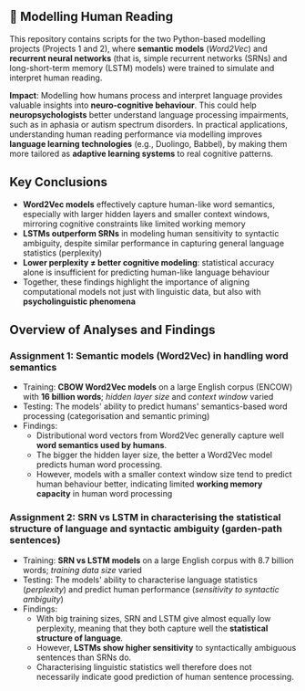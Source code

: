 ## 📖 Modelling Human Reading
This repository contains scripts for the two Python-based modelling projects (Projects 1 and 2), where **semantic models** (_Word2Vec_) and **recurrent neural networks** (that is, simple recurrent networks (SRNs) and long-short-term memory (LSTM) models) were trained to simulate and interpret human reading. 

**Impact**: Modelling how humans process and interpret language provides valuable insights into **neuro-cognitive behaviour**. This could help **neuropsychologists** better understand language processing impairments, such as in aphasia or autism spectrum disorders. In practical applications, understanding human reading performance via modelling improves **language learning technologies** (e.g., Duolingo, Babbel), by making them more tailored as **adaptive learning systems** to real cognitive patterns.

## Key Conclusions
- **Word2Vec models** effectively capture human-like word semantics, especially with larger hidden layers and smaller context windows, mirroring cognitive constraints like limited working memory
- **LSTMs outperform SRNs** in modeling human sensitivity to syntactic ambiguity, despite similar performance in capturing general language statistics (perplexity)
- **Lower perplexity ≠ better cognitive modeling**: statistical accuracy alone is insufficient for predicting human-like language behaviour
-  Together, these findings highlight the importance of aligning computational models not just with linguistic data, but also with **psycholinguistic phenomena**

## Overview of Analyses and Findings
### Assignment 1: Semantic models (Word2Vec) in handling word semantics
- Training: **CBOW Word2Vec models** on a large English corpus (ENCOW) with **16 billion words**; _hidden layer size_ and _context window_ varied
- Testing: The models' ability to predict humans' semantics-based word processing (categorisation and semantic priming)
- Findings:
  - Distributional word vectors from Word2Vec generally capture well **word semantics used by humans**.
  - The bigger the hidden layer size, the better a Word2Vec model predicts human word processing.
  - However, models with a smaller context window size tend to predict human behaviour better, indicating limited **working memory capacity** in human word processing

### Assignment 2: SRN vs LSTM in characterising the statistical structure of language and syntactic ambiguity (garden-path sentences)
- Training: **SRN vs LSTM models** on a large English corpus with 8.7 billion words; _training data size_ varied
- Testing: The models' ability to characterise language statistics (_perplexity_) and predict human performance (_sensitivity to syntactic ambiguity_)
- Findings:
  - With big training sizes, SRN and LSTM give almost equally low perplexity, meaning that they both capture well the **statistical structure of language**.
  - However, **LSTMs show higher sensitivity** to syntactically ambiguous sentences than SRNs do.
  - Characterising linguistic statistics well therefore does not necessarily indicate good prediction of human sentence processing.

